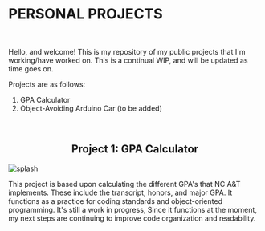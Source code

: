 # PERSONAL PROJECTS
<br>

Hello, and welcome! This is my repository of my public projects that I'm working/have worked on. This is a continual WIP, and will be updated as time goes on.

Projects are as follows: 

1. GPA Calculator
2. Object-Avoiding Arduino Car (to be added)
<br>

<h2 align="center">Project 1: GPA Calculator</h2>
<div>

  ![splash](https://user-images.githubusercontent.com/98237169/212607312-560941ab-135d-4404-a466-972976563efd.png)
  
  <p>
    This project is based upon calculating the different GPA's that NC A&T implements. These include the transcript, honors, and major GPA. It functions as a practice for coding standards and object-oriented programming. It's still a work in progress, Since it functions at the moment, my next steps are continuing to improve code organization and readability.
  </p>
</div>

